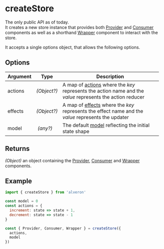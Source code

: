 # createStore

The only public API as of today.<br>
It creates a new store instance that provides both [Provider](Provider.md) and [Consumer](Consumer.md) components as well as a shorthand [Wrapper](Wrapper.md) component to interact with the store.

It accepts a single options object, that allows the following options.

## Options
| Argument | Type | Description |
| -------- | ---- | ----------- |
| actions | *(Object?)* | A map of [actions](../concepts/Actions.md) where the *key* represents the action name and the *value* represents the action reducer |
| effects | *(Object?)* | A map of [effects](../concepts/Effects.md) where the *key* represents the effect name and the *value* represents the updater |
| model | *(any?)* | The default [model](../concepts/Model.md) reflecting the initial state shape |

## Returns
*(Object)* an object containing the [Provider](Provider.md), [Consumer](Consumer.md) and [Wrapper](Wrapper.md) components. 

## Example
```javascript
import { createStore } from 'alveron'

const model = 0
const actions = {
  increment: state => state + 1,
  decrement: state => state - 1
}

const { Provider, Consumer, Wrapper } = createStore({
  actions,
  model
})
```